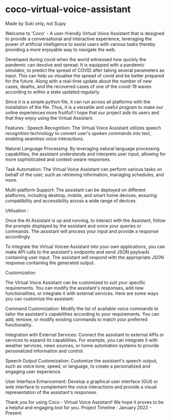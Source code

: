 # coco-virtual-voice-assistant

Made by Suki only, not Sujay

Welcome to 'Coco' - A user-friendly Virtual Voice Assistant that is designed to provide a conversational and interactive experience, leveraging the power of artificial intelligence to assist users with various tasks thereby providing a more enjoyable way to navigate the web.

Developed during covid when the world witnessed how quickly the pandemic can devolve and spread. It is equipped with a pandemic simulator, to predict the spread of COVID after taking several parameters as input. This can help us visualise the spread of covid and be better prepared for the future. Along with a real-time update about the number of new cases, deaths, and the recovered cases of one of the covid-19 waves according to  within a state updated regularly. 

Since it is a simple python file, it can run across all platforms with the installation of the file. Thus, it is a versatile and useful program to make our online experiences more fruitful! I hope that our project aids its users and that they enjoy using the Virtual Assistant. 

Features : 
Speech Recognition: The Virtual Voice Assistant utilizes speech recognition technology to convert user's spoken commands into text, enabling seamless voice interactions.

Natural Language Processing: By leveraging natural language processing capabilities, the assistant understands and interprets user input, allowing for more sophisticated and context-aware responses.

Task Automation: The Virtual Voice Assistant can perform various tasks on behalf of the user, such as retrieving information, managing schedules, and more.

Multi-platform Support: The assistant can be deployed on different platforms, including desktop, mobile, and smart home devices, ensuring compatibility and accessibility across a wide range of devices.

Utilisation : 

Once the AI Assistant is up and running, to interact with the Assistant, follow the prompts displayed by the assistant and voice your queries or commands. The assistant will process your input and provide a response accordingly.

To integrate the Virtual Voicee Assistant into your own applications, you can make API calls to the assistant's endpoints and send JSON payloads containing user input. The assistant will respond with the appropriate JSON response containing the generated output.

Customization

The Virtual Voice Assistant can be customized to suit your specific requirements. You can modify the assistant's responses, add new functionalities, or integrate it with external services. Here are some ways you can customize the assistant:

Command Customization: Modify the list of available voice commands to tailor the assistant's capabilities according to your requirements. You can add, remove, or modify existing commands to match your preferred functionality.

Integration with External Services: Connect the assistant to external APIs or services to expand its capabilities. For example, you can integrate it with weather services, news sources, or home automation systems to provide personalized information and control.

Speech Output Customization: Customize the assistant's speech output, such as voice tone, speed, or language, to create a personalized and engaging user experience.

User Interface Enhancement: Develop a graphical user interface (GUI) or web interface to complement the voice interactions and provide a visual representation of the assistant's responses.

Thank you for using Coco - Virtual Voice Assistant! We hope it proves to be a helpful and engaging tool for you.
Project Timeline : January 2022 - Present
